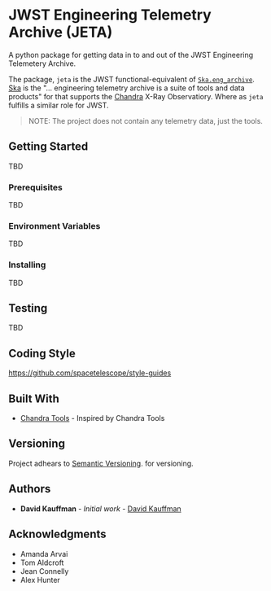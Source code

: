# JWST Engineering Telemetry Archive (JETA)

A python package for getting data in to and out of the JWST Engineering Telemetery Archive.

The package, `jeta` is the JWST functional-equivalent of [`Ska.eng_archive`](https://github.com/sot/eng_archive).
[Ska](https://cxc.cfa.harvard.edu/mta/ASPECT/tool_doc/pydocs/) is the "... engineering telemetry archive is a suite of tools and data products" for
that supports the [Chandra](https://chandra.harvard.edu/about/spacecraft.html) X-Ray Observatiory. Where as `jeta` fulfills a similar role for JWST.

> NOTE: The project does not contain any telemetry data, just the tools.

## Getting Started

TBD

### Prerequisites

TBD

### Environment Variables

TBD

### Installing

TBD

## Testing 

TBD

## Coding Style

https://github.com/spacetelescope/style-guides

## Built With

* [Chandra Tools](https://cxc.harvard.edu/mta/ASPECT/tool_doc/pydocs/index.html) - Inspired by Chandra Tools

## Versioning

Project adhears to [Semantic Versioning](https://semver.org/spec/v2.0.0.html). for versioning.

## Authors

* **David Kauffman** - *Initial work* - [David Kauffman](https://github.com/ddkauffman)

## Acknowledgments

* Amanda Arvai
* Tom Aldcroft
* Jean Connelly
* Alex Hunter
